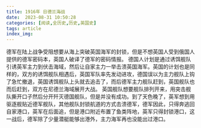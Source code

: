 ```yaml
---
title: 1916年 日德兰海战
date:  2023-08-31 10:50:28
categories: [阅读,全历史,历史,英国史]
tags: article
index_img: 
---
```


德军在陆上战争受阻想要从海上突破英国海军的封锁，但是不想英国人受到俄国人提供的德军密码本，英国人破译了德军的密码情报。
德国人计划是通过诱饵舰队引诱英军主力到伏击海域，然后让自家主力一举击溃英国海军。英国的计划也是同样的，双方的诱饵舰队相遇后，英国军队率先发动进攻，德国误以为主力舰队上钩了急忙撤退，英国诱饵舰队上头就去追击了，而后德军主力舰队赶到，英国舰队也而后赶到，双方在尼德兰海域展开大战。
英国舰队想要舰队排列开来，用突击舰队撕开口子然后分开歼灭德国舰队，但是并没有成功。到了天色晚了，英军想到用驱逐舰贴近德军舰队，其他舰队封锁航道的方式击溃德军，德军因此，只得奔逃回自家港口，英军在后面追，但是港口附近布置了鱼类阵地，英军只得封锁港口，这一战后，德军除了少量潜艇能够出港外，主力海军再也没能出过港口。